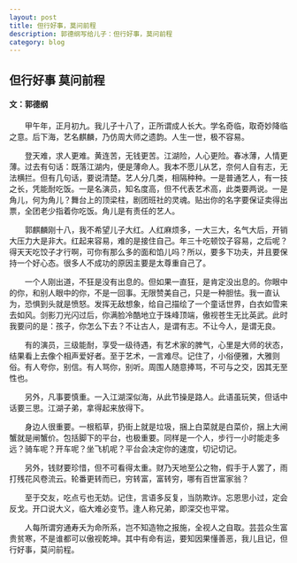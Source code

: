 ```yaml
---
layout: post
title: 但行好事，莫问前程
description: 郭德纲写给儿子：但行好事，莫问前程
category: blog
---
```


## 但行好事 莫问前程

#### 文：郭德纲

　　甲午年，正月初九。我儿子十八了，正所谓成人长大。学名奇临，取奇妙降临之意。后下海，艺名麒麟，乃仿周大师之遗韵。人生一世，极不容易。

　　登天难，求人更难。黄连苦，无钱更苦。江湖险，人心更险。春冰薄，人情更薄。过去有句话：既落江湖内，便是薄命人。我本不愿儿从艺，奈何人自有志，无法横拦。但有几句话，要说清楚。艺人分几类，相隔种种。一是普通艺人，有一技之长，凭能耐吃饭。一是名演员，知名度高，但不代表艺术高，此类要两说。一是角儿，何为角儿？舞台上的顶梁柱，剧团班社的灵魂。贴出你的名字要保证卖得出票，全团老少指着你吃饭。角儿是有责任的艺人。

　　郭麒麟刚十八，我不希望儿子大红。人红麻烦多，一大三大，名气大后，开销大压力大是非大。红起来容易，难的是接住自己。年三十吃顿饺子容易，之后呢？得天天吃饺子才行啊，可你有那么多的面和馅儿吗？所以，要多下功夫，并且要保持一个好心态。很多人不成功的原因主要是太尊重自己了。

　　一个人刚出道，不狂是没有出息的。但如果一直狂，是肯定没出息的。你眼中的你，和别人眼中的你，不是一回事。无限赞美自己，只是一种胆怯。我一直认为，恐惧到头就是愤怒。发挥无敌想象，给自己描绘了一个童话世界，白衣如雪来去如风。剑影刀光闪过后，你满脸冷酷地立于珠峰顶端，傲视苍生无比英武。此时我要问的是：孩子，你怎么下去？不让古人，是谓有志。不让今人，是谓无良。

　　有的演员，三级能耐，享受一级待遇，有艺术家的脾气，心里是大师的状态，结果看上去像个相声爱好者。至于艺术，一言难尽。记住了，小俗便雅，大雅则俗。有人夸你，别信。有人骂你，别听。周围人随意捧骂，不可与之交，因其无至性也。

　　另外，凡事要慎重。一入江湖深似海，从此节操是路人。此语虽玩笑，但话中话要三思。江湖子弟，拿得起来放得下。

　　身边人很重要。一根稻草，扔街上就是垃圾，捆上白菜就是白菜价，捆上大闸蟹就是闸蟹价。包括脚下的平台，也极重要。同样是一个人，步行一小时能走多远？骑车呢？开车呢？坐飞机呢？平台会决定你的速度，切记切记。

　　另外，钱财要珍惜，但不可看得太重。财乃天地至公之物，假手于人罢了，雨打残花风卷流云。轮番更转而已，穷转富，富转穷，哪有百世富家翁？

　　至于交友，吃点亏也无妨。记住，言语多反复，当防欺诈。忘恩思小过，定会反戈。开口说大义，临大难必变节。逢人称兄弟，即深交也平常。

　　人每所谓穷通寿夭为命所系，岂不知造物之报施，全视人之自取。芸芸众生富贵贫寒，不是谁都可以傲视乾坤。其中有命有运，要知因果懂善恶，我儿且记，但行好事，莫问前程。